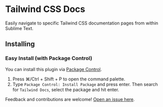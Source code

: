 Tailwind CSS Docs
============

Easily navigate to specific Tailwind CSS documentation pages from within Sublime Text.

Installing
----------
### Easy Install (with Package Control)
You can install this plugin via [Package Control](https://packagecontrol.io/installation).

1. Press ⌘/Ctrl + Shift + P to open the command palette.
2. Type `Package Control: Install Package` and press enter. Then search for `Tailwind Docs`, select the package and hit enter.



Feedback and contributions are welcome! [Open an issue here](https://github.com/austenc/sublime-tailwind-docs/issues). 